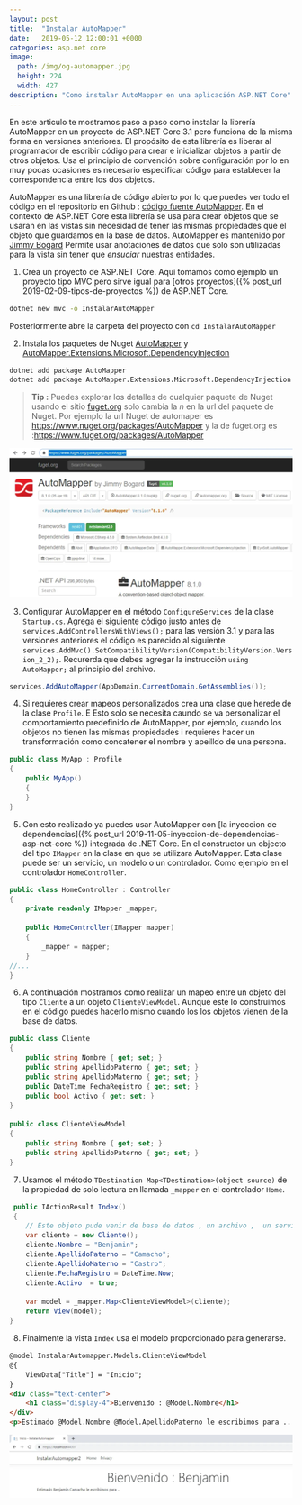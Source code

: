 ```yaml
---
layout: post
title:  "Instalar AutoMapper"
date:   2019-05-12 12:00:01 +0000
categories: asp.net core
image:
  path: /img/og-automapper.jpg
  height: 224
  width: 427
description: "Como instalar AutoMapper en una aplicación ASP.NET Core"
---
```


En este articulo te mostramos paso a paso como instalar la librería AutoMapper en un proyecto de ASP.NET Core 3.1 pero funciona de la misma forma en versiones anteriores. El propósito de esta librería es liberar al programador de escribir código para crear e inicializar objetos a partir de otros objetos. Usa el principio de convención sobre configuración por lo en muy pocas ocasiones es necesario especificar código para establecer la correspondencia entre los dos objetos.

AutoMapper es una librería de código abierto por lo que puedes ver todo el código en el repositorio en Github : [código fuente AutoMapper](https://github.com/AutoMapper/AutoMapper). En el contexto de ASP.NET Core esta librería se usa para crear objetos que se usaran en las vistas sin necesidad de tener las mismas propiedades que el objeto que guardamos en la base de datos. AutoMapper es mantenido por [Jimmy Bogard](https://jimmybogard.com/)
Permite usar anotaciones de datos que solo son utilizadas para la vista sin tener que _ensuciar_ nuestras entidades.

1. Crea un proyecto de ASP.NET Core. Aquí tomamos como ejemplo un proyecto tipo MVC pero sirve igual para [otros proyectos]({% post_url 2019-02-09-tipos-de-proyectos %}) de ASP.NET Core.

```bash
dotnet new mvc -o InstalarAutoMapper
```

Posteriormente abre la carpeta del proyecto con `cd InstalarAutoMapper`

2. Instala los paquetes de Nuget [AutoMapper](https://www.nuget.org/packages/AutoMapper/) y [AutoMapper.Extensions.Microsoft.DependencyInjection](https://www.nuget.org/packages/AutoMapper.Extensions.Microsoft.DependencyInjection/)

```bash
dotnet add package AutoMapper
dotnet add package AutoMapper.Extensions.Microsoft.DependencyInjection
```

> **Tip :** Puedes explorar los detalles de cualquier paquete de Nuget usando el sitio [fuget.org](https://www.fuget.org/) solo cambia la _n_ en la url del paquete de Nuget. Por ejemplo la url  Nuget de automaper es https://www.nuget.org/packages/AutoMapper y la de fuget.org es :https://www.fuget.org/packages/AutoMapper

<img src="/img/automapper.webp" loading="lazy"  alt="Automapper en fuget.org">

3. Configurar AutoMapper en el método `ConfigureServices` de la clase `Startup.cs`. Agrega el siguiente código justo antes de `services.AddControllersWithViews();` para las versión 3.1 y para las versiones anteriores el código es parecido al siguiente `services.AddMvc().SetCompatibilityVersion(CompatibilityVersion.Version_2_2);`. Recurerda que debes agregar la instrucción `using AutoMapper;` al principio del archivo. 

```cs
services.AddAutoMapper(AppDomain.CurrentDomain.GetAssemblies());
```

4. Si requieres crear mapeos personalizados crea una clase que herede de la clase `Profile`. E Esto solo se necesita caundo se va personalizar el comportamiento predefinido de AutoMapper, por ejemplo, cuando los objetos no tienen las mismas propiedades i requieres hacer un transformación como concatener el nombre y apeilldo de una persona.

```cs
public class MyApp : Profile
{
    public MyApp()
    {
    }
}
```

5. Con esto realizado ya puedes usar AutoMapper con [la inyeccion de dependencias]({% post_url 2019-11-05-inyeccion-de-dependencias-asp-net-core %}) integrada de .NET Core. 
En el constructor un objecto del tipo `IMapper` en la clase en que se utilizara AutoMapper. Esta clase puede ser un servicio, un modelo o un controlador. Como ejemplo en el controlador `HomeController`.

```cs
public class HomeController : Controller
{
    private readonly IMapper _mapper;

    public HomeController(IMapper mapper)
    {
        _mapper = mapper;
    }
//...
}
```

6. A continuación mostramos como realizar un mapeo entre un objeto del tipo `Cliente` a un objeto `ClienteViewModel`. Aunque este lo construimos en el código puedes hacerlo mismo cuando los los objetos vienen de la base de datos.

```cs
public class Cliente
{
    public string Nombre { get; set; }
    public string ApellidoPaterno { get; set; }
    public string ApellidoMaterno { get; set; }
    public DateTime FechaRegistro { get; set; }
    public bool Activo { get; set; }
}

public class ClienteViewModel
{
    public string Nombre { get; set; }
    public string ApellidoPaterno { get; set; }
}
```

7. Usamos el método `TDestination Map<TDestination>(object source)` de la propiedad de solo lectura en llamada `_mapper` en el controlador `Home`.

```cs
 public IActionResult Index()
 {
    // Este objeto pude venir de base de datos , un archivo ,  un servicio web , etc.
    var cliente = new Cliente();
    cliente.Nombre = "Benjamin";
    cliente.ApellidoPaterno = "Camacho";
    cliente.ApellidoMaterno = "Castro";
    cliente.FechaRegistro = DateTime.Now;
    cliente.Activo  = true;

    var model = _mapper.Map<ClienteViewModel>(cliente);
    return View(model);
}
```

8. Finalmente la vista `Index` usa el modelo proporcionado para generarse.

```html
@model InstalarAutomapper.Models.ClienteViewModel
@{
    ViewData["Title"] = "Inicio";
}
<div class="text-center">
    <h1 class="display-4">Bienvenido : @Model.Nombre</h1>
</div>
<p>Estimado @Model.Nombre @Model.ApellidoPaterno le escribimos para ...</p>
```

<img src="/img/AutomapperView.webp" loading="lazy"  alt="Automapper en fuget.org">